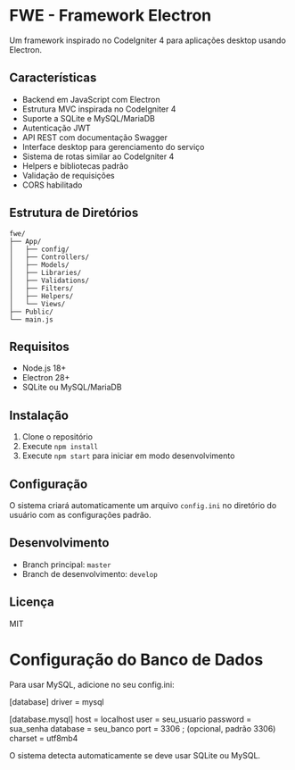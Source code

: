 # FWE - Framework Electron

Um framework inspirado no CodeIgniter 4 para aplicações desktop usando Electron.

## Características

- Backend em JavaScript com Electron
- Estrutura MVC inspirada no CodeIgniter 4
- Suporte a SQLite e MySQL/MariaDB
- Autenticação JWT
- API REST com documentação Swagger
- Interface desktop para gerenciamento do serviço
- Sistema de rotas similar ao CodeIgniter 4
- Helpers e bibliotecas padrão
- Validação de requisições
- CORS habilitado

## Estrutura de Diretórios

```
fwe/
├── App/
│   ├── config/
│   ├── Controllers/
│   ├── Models/
│   ├── Libraries/
│   ├── Validations/
│   ├── Filters/
│   ├── Helpers/
│   └── Views/
├── Public/
└── main.js
```

## Requisitos

- Node.js 18+
- Electron 28+
- SQLite ou MySQL/MariaDB

## Instalação

1. Clone o repositório
2. Execute `npm install`
3. Execute `npm start` para iniciar em modo desenvolvimento

## Configuração

O sistema criará automaticamente um arquivo `config.ini` no diretório do usuário com as configurações padrão.

## Desenvolvimento

- Branch principal: `master`
- Branch de desenvolvimento: `develop`

## Licença

MIT 

# Configuração do Banco de Dados

Para usar MySQL, adicione no seu config.ini:

[database]
driver = mysql

[database.mysql]
host = localhost
user = seu_usuario
password = sua_senha
database = seu_banco
port = 3306 ; (opcional, padrão 3306)
charset = utf8mb4

O sistema detecta automaticamente se deve usar SQLite ou MySQL. 